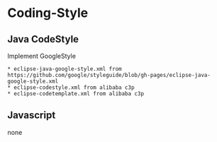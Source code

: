 # Coding-Style

## Java CodeStyle
Implement GoogleStyle

    * eclipse-java-google-style.xml from https://github.com/google/styleguide/blob/gh-pages/eclipse-java-google-style.xml
    * eclipse-codestyle.xml from alibaba c3p
    * eclipse-codetemplate.xml from alibaba c3p
    
## Javascript
none
